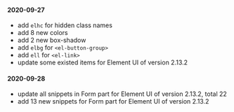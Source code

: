 #### 2020-09-27

- add `elhc` for hidden class names
- add 8 new colors
- add 2 new box-shadow
- add `elbg` for `<el-button-group>`
- add `ell` for `<el-link>`
- update some existed items for Element UI of version 2.13.2

#### 2020-09-28

- update all snippets in Form part for Element UI of version 2.13.2, total 22
- add 13 new snippets for Form part for Element UI of version 2.13.2
